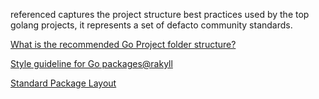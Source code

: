 


referenced captures the project structure best practices used by the top golang projects, it represents a set of defacto community standards.

[What is the recommended Go Project folder structure?](https://www.reddit.com/r/golang/comments/8g26il/what_is_the_recommended_go_project_folder/)

[Style guideline for Go packages@rakyll](https://rakyll.org/style-packages/)

[Standard Package Layout](https://medium.com/@benbjohnson/standard-package-layout-7cdbc8391fc1)